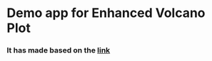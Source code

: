 # Demo app for Enhanced Volcano Plot
### It has made based on the [link](https://github.com/kevinblighe/EnhancedVolcano/blob/master/README.md)